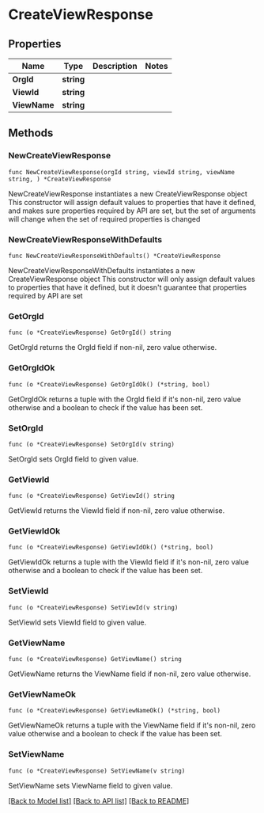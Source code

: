 # CreateViewResponse

## Properties

Name | Type | Description | Notes
------------ | ------------- | ------------- | -------------
**OrgId** | **string** |  | 
**ViewId** | **string** |  | 
**ViewName** | **string** |  | 

## Methods

### NewCreateViewResponse

`func NewCreateViewResponse(orgId string, viewId string, viewName string, ) *CreateViewResponse`

NewCreateViewResponse instantiates a new CreateViewResponse object
This constructor will assign default values to properties that have it defined,
and makes sure properties required by API are set, but the set of arguments
will change when the set of required properties is changed

### NewCreateViewResponseWithDefaults

`func NewCreateViewResponseWithDefaults() *CreateViewResponse`

NewCreateViewResponseWithDefaults instantiates a new CreateViewResponse object
This constructor will only assign default values to properties that have it defined,
but it doesn't guarantee that properties required by API are set

### GetOrgId

`func (o *CreateViewResponse) GetOrgId() string`

GetOrgId returns the OrgId field if non-nil, zero value otherwise.

### GetOrgIdOk

`func (o *CreateViewResponse) GetOrgIdOk() (*string, bool)`

GetOrgIdOk returns a tuple with the OrgId field if it's non-nil, zero value otherwise
and a boolean to check if the value has been set.

### SetOrgId

`func (o *CreateViewResponse) SetOrgId(v string)`

SetOrgId sets OrgId field to given value.


### GetViewId

`func (o *CreateViewResponse) GetViewId() string`

GetViewId returns the ViewId field if non-nil, zero value otherwise.

### GetViewIdOk

`func (o *CreateViewResponse) GetViewIdOk() (*string, bool)`

GetViewIdOk returns a tuple with the ViewId field if it's non-nil, zero value otherwise
and a boolean to check if the value has been set.

### SetViewId

`func (o *CreateViewResponse) SetViewId(v string)`

SetViewId sets ViewId field to given value.


### GetViewName

`func (o *CreateViewResponse) GetViewName() string`

GetViewName returns the ViewName field if non-nil, zero value otherwise.

### GetViewNameOk

`func (o *CreateViewResponse) GetViewNameOk() (*string, bool)`

GetViewNameOk returns a tuple with the ViewName field if it's non-nil, zero value otherwise
and a boolean to check if the value has been set.

### SetViewName

`func (o *CreateViewResponse) SetViewName(v string)`

SetViewName sets ViewName field to given value.



[[Back to Model list]](../README.md#documentation-for-models) [[Back to API list]](../README.md#documentation-for-api-endpoints) [[Back to README]](../README.md)


